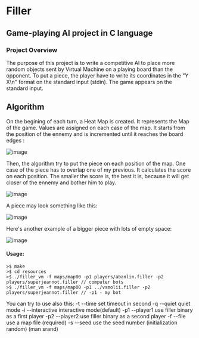 # Filler
## Game-playing AI project in C language

### Project Overview

The purpose of this project is to write a competitive AI to place more random objects sent by Virtual Machine on a playing board than the opponent. To put a piece, the player have to write its coordinates in the "Y X\n" format on the standard input (stdin). The game appears on the standard input. 

## Algorithm

On the begining of each turn, a Heat Map is created. It represents the Map of the game. Values are assigned on each case of the map. It starts from the position of the ennemy and is incremented until it reaches the board edges :

![image](https://user-images.githubusercontent.com/45500862/66694881-8b0d3600-ec6d-11e9-8697-079b5a15fc07.png)

Then, the algorithm try to put the piece on each position of the map. One case of the piece has to overlap one of my previous. It calculates the score on each position. The smaller the score is, the best it is, because it will get closer of the ennemy and bother him to play.

![image](https://user-images.githubusercontent.com/45500862/66694834-e3900380-ec6c-11e9-83b2-e0ff9664f144.png)

A piece may look something like this:

![image](https://user-images.githubusercontent.com/45500862/66694901-ed663680-ec6d-11e9-8b02-6514bfd2ff3f.png)

Here's another example of a bigger piece with lots of empty space:

![image](https://user-images.githubusercontent.com/45500862/66694915-2b635a80-ec6e-11e9-857c-98cb917941bf.png)


#### Usage: 

```
>$ make
>$ cd resources
>$ ./filler_vm -f maps/map00 -p1 players/abanlin.filler -p2 players/superjeannot.filler // computer bots
>$ ./filler_vm -f maps/map00 -p1 ../vsmolii.filler -p2 players/superjeannot.filler // -p1 - my bot
```

You can try to use also this:
   -t  --time		set timeout in second
   -q  --quiet		quiet mode
   -i  --interactive	interactive mode(default)
   -p1 --player1	use filler binary as a first player
   -p2 --player2	use filler binary as a second player
   -f  --file		use a map file (required)
   -s  --seed		use the seed number (initialization random) (man srand)</b>
   

